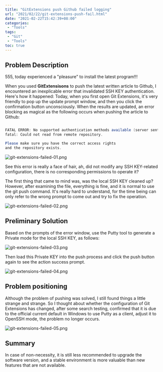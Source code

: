 ```yaml
---
title: "GitExtensions push Github failed logging"
url: "2021/02/22/git-extensions-push-fail.html"
date: "2021-02-22T15:42:39+08:00"
categories:
 - "Tools"
tags:
 - "Git"
 - "Tools"
toc: true
---
```



## Problem Description

555, today experienced a "pleasure" to install the latest program!!!


When you used **GitExtensisons** to  push the latest written article to Github, I encountered an inexplicable error that invalidated SSH KEY authentication. Here's how it happened: Today, when you first open Git Extensions, it's  very friendly to pop up the update prompt window, and then you click the confirmation button unconsciously. When the results are updated, an error blocking as magical as the following occurs when pushing the article to Github:

```java

FATAL ERROR: No supported authentication methods available (server sent: publickey)
fatal: Could not read from remote repository.

Please make sure you have the correct access rights
and the repository exists.

```

<!--more-->

![git-extensions-failed-01.png](//imgs.lisenhui.cn/blog/2021/02-22-git-extensions-failed-01.png)


See this error is really a face of hair, ah, did not modify any SSH KEY-related configuration, there is no corresponding permissions to operate it?

The first thing that came to mind was, was the local SSH KEY cleaned up? However, after examining the file, everything is fine, and it is normal to use the git push command. It's really hard to understand, for the time being can only refer to the wrong prompt to come out and try to fix the operation.

![git-extensions-failed-02.png](//imgs.lisenhui.cn/blog/2021/02-22-git-extensions-failed-02.png)

## Preliminary Solution

Based on the prompts of the error window, use the Putty tool to generate a Private mode for the local SSH KEY, as follows:

![git-extensions-failed-03.png](//imgs.lisenhui.cn/blog/2021/02-22-git-extensions-failed-03.png)

Then load this Private KEY into the push process and click the push button again to see the action success prompt.

![git-extensions-failed-04.png](//imgs.lisenhui.cn/blog/2021/02-22-git-extensions-failed-04.png)

## Problem positioning

Although the problem of pushing was solved, I still found things a little strange and strange. So I thought about whether the configuration of Git Extensions has changed, after some search testing, confirmed that it is due to the official current default in Windows to use Putty as a client, adjust it to OpenSSH mode, the problem no longer occurs.

![git-extensions-failed-05.png](//imgs.lisenhui.cn/blog/2021/02-22-git-extensions-failed-05.png)

## Summary

In case of non-necessity, it is still less recommended to upgrade the software version, and a stable environment is more valuable than new features that are not available.
